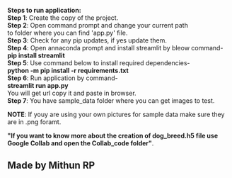 **Steps to run application:**<br>
**Step 1**: Create the copy of the project.<br>
**Step 2**: Open command prompt and change your current path<br>
to folder where you can find 'app.py' file.<br>
**Step 3**: Check for any pip updates, if yes update them.<br>
**Step 4**: Open annaconda prompt and install streamlit by bleow command-<br>
**pip install streamlit**<br>
**Step 5**: Use command below to install required dependencies-<br>
**python -m pip install -r requirements.txt**<br>
**Step 6**: Run application by command-<br>
**streamlit run app.py**<br>
You will get url copy it and paste in browser.<br>
**Step 7**: You have sample_data folder where you can get images to test.<br>

**NOTE**: If youy are using your own pictures for sample data make sure they are in .png foramt.<br>

**"If you want to know more about the creation of dog_breed.h5 file use Google Collab and open the Collab_code folder"**.<br>

<h2> Made by <b> Mithun RP </b></h2>

